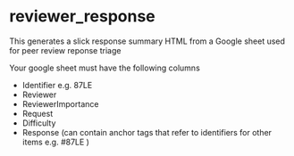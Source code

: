 # reviewer_response

This generates a slick response summary HTML from a Google sheet used for peer review reponse triage

Your google sheet must have the following columns
- Identifier e.g. 87LE
- Reviewer
- ReviewerImportance
- Request
- Difficulty
- Response (can contain anchor tags that refer to identifiers for other items e.g. #87LE )
